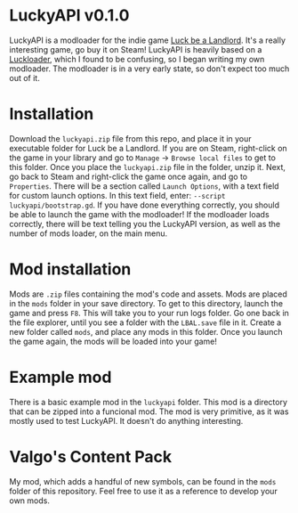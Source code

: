 # LuckyAPI v0.1.0

LuckyAPI is a modloader for the indie game [Luck be a Landlord](https://store.steampowered.com/app/1404850/Luck_be_a_Landlord/). It's a really interesting game, go buy it on Steam!
LuckyAPI is heavily based on a [Luckloader](https://github.com/FeldrinH/Luckloader), which I found to be confusing, so I began writing my own modloader. The modloader is in a very early state, so don't expect too much out of it.

# Installation
Download the `luckyapi.zip` file from this repo, and place it in your executable folder for Luck be a Landlord. If you are on Steam, right-click on the game in your library and go to `Manage` -> `Browse local files` to get to this folder. Once you place the `luckyapi.zip` file in the folder, unzip it. Next, go back to Steam and right-click the game once again, and go to `Properties`. There will be a section called `Launch Options`, with a text field for custom launch options. In this text field, enter: `--script luckyapi/bootstrap.gd`. If you have done everything correctly, you should be able to launch the game with the modloader! If the modloader loads correctly, there will be text telling you the LuckyAPI version, as well as the number of mods loader, on the main menu.

# Mod installation
Mods are `.zip` files containing the mod's code and assets. Mods are placed in the `mods` folder in your save directory. To get to this directory, launch the game and press `F8`. This will take you to your run logs folder. Go one back in the file explorer, until you see a folder with the `LBAL.save` file in it. Create a new folder called `mods`, and place any mods in this folder. Once you launch the game again, the mods will be loaded into your game!

# Example mod
There is a basic example mod in the `luckyapi` folder. This mod is a directory that can be zipped into a funcional mod. The mod is very primitive, as it was mostly used to test LuckyAPI. It doesn't do anything interesting.

# Valgo's Content Pack
My mod, which adds a handful of new symbols, can be found in the `mods` folder of this repository. Feel free to use it as a reference to develop your own mods.